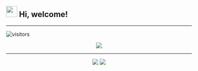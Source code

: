 <h2> <img src="https://emojis.slackmojis.com/emojis/images/1588315024/8823/hyperkitty.gif?1588315024" width="30" /> Hi, welcome! </h2>


-----------


![visitors](https://visitor-badge.glitch.me/badge?page_id=baonq243.baonq243)

<p align="center"><img src="https://media.giphy.com/media/12S5BqrFL93xxC/giphy.gif"/></p>

-----------
<p align="center">
  <img src ="https://github-readme-stats.vercel.app/api?username=baonq243&show_icons=true&count_private=true&theme=dracula&hide_border=true&include_all_commits=true">
  <img src ="https://github-readme-stats.vercel.app/api/top-langs/?username=baonq243&theme=dracula&layout=compact&hide_border=true&langs_count=10&hide=jupyter%20notebook,tex,css,php">
</p>